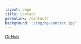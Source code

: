 ```yaml
---
layout: page
title: Contact
permalink: /contact/
background: '/img/bg-contact.jpg'
---
```


[GitHub](https://github.com/sh1shamo)